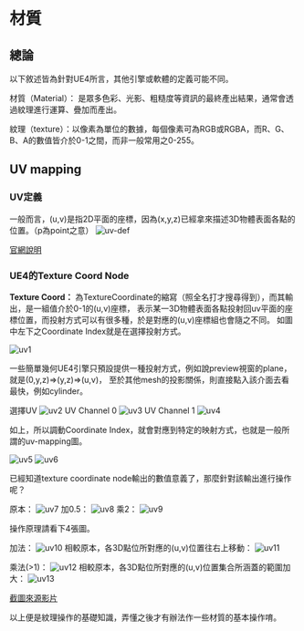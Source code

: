 # 材質

## 總論

以下敘述皆為針對UE4所言，其他引擎或軟體的定義可能不同。

材質（Material）： 是眾多色彩、光影、粗糙度等資訊的最終產出結果，通常會透過紋理進行運算、疊加而產出。

紋理（texture）：以像素為單位的數據，每個像素可為RGB或RGBA，而R、G、B、A的數值皆介於0-1之間，而非一般常用之0-255。

## UV mapping
### UV定義
一般而言，(u,v)是指2D平面的座標，因為(x,y,z)已經拿來描述3D物體表面各點的位置。（p為point之意）
![uv-def](./assets/uv-mapping/600px-UVMapping.png)

[官網說明](https://docs.unrealengine.com/en-US/WorkingWithContent/Types/StaticMeshes/HowTo/UVChannels/index.html)

### UE4的Texture Coord Node

**Texture Coord：**
為TextureCoordinate的縮寫（照全名打才搜尋得到），而其輸出，是一組值介於0-1的(u,v)座標，
表示某一3D物體表面各點投射回uv平面的座標位置，而投射方式可以有很多種，於是對應的(u,v)座標組也會隨之不同。
如圖中左下之Coordinate Index就是在選擇投射方式。

![uv1](./assets/uv-mapping/1.jpg)

一些簡單幾何UE4引擎只預設提供一種投射方式，例如說preview視窗的plane，就是(0,y,z)=>(y,z)=>(u,v)，
至於其他mesh的投影關係，則直接點入該介面去看最快，例如cylinder。



選擇UV
![uv2](./assets/uv-mapping/2.jpg)
UV Channel 0
![uv3](./assets/uv-mapping/3.jpg)
UV Channel 1
![uv4](./assets/uv-mapping/4.jpg)

如上，所以調動Coordinate Index，就會對應到特定的映射方式，也就是一般所謂的uv-mapping圖。

![uv5](./assets/uv-mapping/5.jpg)
![uv6](./assets/uv-mapping/6.jpg)


已經知道texture coordinate node輸出的數值意義了，那麼針對該輸出進行操作呢？

原本：
![uv7](./assets/uv-mapping/7.jpg)
加0.5：
![uv8](./assets/uv-mapping/8.jpg)
乘2：
![uv9](./assets/uv-mapping/9.jpg)

操作原理請看下4張圖。

加法：
![uv10](./assets/uv-mapping/10.jpg)
相較原本，各3D點位所對應的(u,v)位置往右上移動：
![uv11](./assets/uv-mapping/11.jpg)

乘法(>1)：
![uv12](./assets/uv-mapping/12.jpg)
相較原本，各3D點位所對應的(u,v)位置集合所涵蓋的範圍加大：
![uv13](./assets/uv-mapping/13.jpg)

[截圖來源影片](https://www.youtube.com/watch?v=bu8kGs1ap54&ab_channel=TechArtAid)

以上便是紋理操作的基礎知識，弄懂之後才有辦法作一些材質的基本操作唷。

